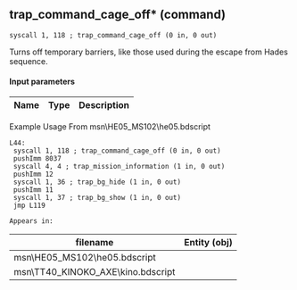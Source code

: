 ## trap_command_cage_off* (command)

`syscall 1, 118 ; trap_command_cage_off (0 in, 0 out)`

Turns off temporary barriers, like those used during the escape from Hades sequence.

#### Input parameters
| Name | Type | Description
|------|------|------------


Example Usage From msn\HE05_MS102\he05.bdscript
```plaintext
L44:
 syscall 1, 118 ; trap_command_cage_off (0 in, 0 out)
 pushImm 8037
 syscall 4, 4 ; trap_mission_information (1 in, 0 out)
 pushImm 12
 syscall 1, 36 ; trap_bg_hide (1 in, 0 out)
 pushImm 11
 syscall 1, 37 ; trap_bg_show (1 in, 0 out)
 jmp L119
```





	Appears in:
| filename | Entity (obj)
|----------|-------------
| msn\HE05_MS102\he05.bdscript       |           
| msn\TT40_KINOKO_AXE\kino.bdscript       |           



